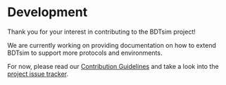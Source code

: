 # Development

Thank you for your interest in contributing to the BDTsim project!

We are currently working on providing documentation on how to extend BDTsim to support more protocols and environments.

For now, please read our [Contribution Guidelines](https://gitlab.com/MatthiasLohr/bdtsim/-/blob/master/CONTRIBUTING.md)
and take a look into the [project issue tracker](https://gitlab.com/MatthiasLohr/bdtsim/-/issues).
